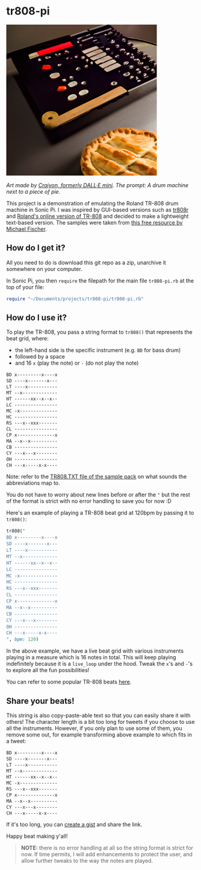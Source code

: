 # tr808-pi

<img alt="A DALL-E picture from a prompt: A drum machine next to a piece of pie" src="./images/A_drum_machine_next_to_a_piece_of_pie.png" width="400" height="400">

*Art made by [Craiyon, formerly DALL·E mini](https://www.craiyon.com). The prompt: A drum machine next to a piece of pie.*

This project is a demonstration of emulating the Roland TR-808 drum machine in Sonic Pi. I was  inspired by GUI-based versions such as [tr808r](https://coolbutuseless.github.io/package/tr808r/) and [Roland's online version of TR-808](https://roland50.studio) and decided to make a lightweight text-based version. The samples were taken from [this free resource by Michael Fischer](http://machines.hyperreal.org/manufacturers/Roland/TR-808/).

## How do I get it?

All you need to do is download this git repo as a zip, unarchive it somewhere on your computer.

In Sonic Pi, you then `require` the filepath for the main file `tr808-pi.rb` at the top of your file:

```rb
require "~/Documents/projects/tr808-pi/tr808-pi.rb"
```

## How do I use it?

To play the TR-808, you pass a string format to `tr808()` that represents the beat grid, where:

- the left-hand side is the specific instrument (e.g. `BD` for bass drum)
- followed by a space
- and 16 `x` (play the note) or `-` (do not play the note)

```
BD x---------x----x
SD ----x-------x---
LT ----x-----------
MT --x-------------
HT ------xx--x--x--
LC ----------------
MC -x--------------
HC ----------------
RS ---x--xxx-------
CL ----------------
CP x--------------x
MA --x--x----------
CB ----------------
CY ---x---x--------
OH ----------------
CH ---x-----x-x----
```

Note: refer to the [TR808.TXT file of the sample pack](./TR808_Samples/TR808.TXT) on what sounds the abbreviations map to.

You do not have to worry about new lines before or after the `"` but the rest of the format is strict with no error handling to save you for now :D

Here's an example of playing a TR-808 beat grid at 120bpm by passing it to `tr808()`:

```rb
tr808("
BD x---------x----x
SD ----x-------x---
LT ----x-----------
MT --x-------------
HT ------xx--x--x--
LC ----------------
MC -x--------------
HC ----------------
RS ---x--xxx-------
CL ----------------
CP x--------------x
MA --x--x----------
CB ----------------
CY ---x---x--------
OH ----------------
CH ---x-----x-x----
", bpm: 120)
```

In the above example, we have a live beat grid with various instruments playing in a measure
which is 16 notes in total. This will keep playing indefinitely because it is a `live_loop` under the hood. Tweak the `x`'s and `-`'s to explore all the fun possibilities!

You can refer to some popular TR-808 beats [here](http://808.pixll.de/index.php).

## Share your beats!

This string is also copy-paste-able text so that you can easily share it with others! The character length is a bit too long for tweets if you choose to use all the instruments. However, if you only plan to use some of them, you remove some out, for example transforming above example to which fits in a tweet:

```
BD x---------x----x
SD ----x-------x---
LT ----x-----------
MT --x-------------
HT ------xx--x--x--
MC -x--------------
RS ---x--xxx-------
CP x--------------x
MA --x--x----------
CY ---x---x--------
CH ---x-----x-x----
```

If it's too long, you can [create a gist](https://gist.github.com) and share the link. 

Happy beat making y'all!

> **NOTE:** there is no error handling at all so the string format is strict for now. If time permits, I will add enhancements to protect the user, and allow further tweaks to the way the notes are played.